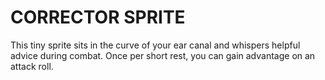 # CORRECTOR SPRITE

This tiny sprite sits in the curve of your ear canal and whispers helpful advice during combat. Once per short rest, you can gain advantage on an attack roll.